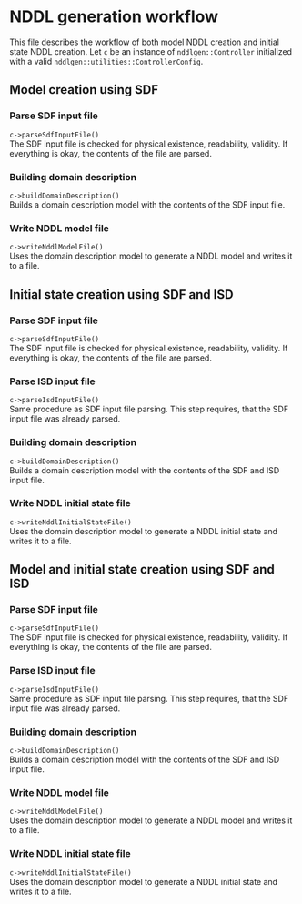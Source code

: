# NDDL generation workflow
This file describes the workflow of both model NDDL creation and initial state NDDL creation.
Let `c` be an instance of `nddlgen::Controller` initialized with a valid `nddlgen::utilities::ControllerConfig`.

## Model creation using SDF

### Parse SDF input file
`c->parseSdfInputFile()`  
The SDF input file is checked for physical existence, readability, validity. If everything is okay,
the contents of the file are parsed.

### Building domain description
`c->buildDomainDescription()`  
Builds a domain description model with the contents of the SDF input file.

### Write NDDL model file
`c->writeNddlModelFile()`  
Uses the domain description model to generate a NDDL model and writes it to a file.

## Initial state creation using SDF and ISD

### Parse SDF input file
`c->parseSdfInputFile()`  
The SDF input file is checked for physical existence, readability, validity. If everything is okay,
the contents of the file are parsed.

### Parse ISD input file
`c->parseIsdInputFile()`  
Same procedure as SDF input file parsing. This step requires, that the SDF input file was already parsed.

### Building domain description
`c->buildDomainDescription()`  
Builds a domain description model with the contents of the SDF and ISD input file.

### Write NDDL initial state file
`c->writeNddlInitialStateFile()`  
Uses the domain description model to generate a NDDL initial state and writes it to a file.

## Model and initial state creation using SDF and ISD

### Parse SDF input file
`c->parseSdfInputFile()`  
The SDF input file is checked for physical existence, readability, validity. If everything is okay,
the contents of the file are parsed.

### Parse ISD input file
`c->parseIsdInputFile()`  
Same procedure as SDF input file parsing. This step requires, that the SDF input file was already parsed.

### Building domain description
`c->buildDomainDescription()`  
Builds a domain description model with the contents of the SDF and ISD input file.

### Write NDDL model file
`c->writeNddlModelFile()`  
Uses the domain description model to generate a NDDL model and writes it to a file.

### Write NDDL initial state file
`c->writeNddlInitialStateFile()`  
Uses the domain description model to generate a NDDL initial state and writes it to a file.
